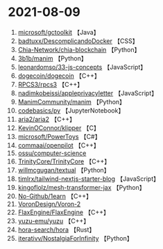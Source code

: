 # 2021-08-09

1. [microsoft/gctoolkit](https://github.com/microsoft/gctoolkit) 【Java】
2. [badtuxx/DescomplicandoDocker](https://github.com/badtuxx/DescomplicandoDocker) 【CSS】
3. [Chia-Network/chia-blockchain](https://github.com/Chia-Network/chia-blockchain) 【Python】
4. [3b1b/manim](https://github.com/3b1b/manim) 【Python】
5. [leonardomso/33-js-concepts](https://github.com/leonardomso/33-js-concepts) 【JavaScript】
6. [dogecoin/dogecoin](https://github.com/dogecoin/dogecoin) 【C++】
7. [RPCS3/rpcs3](https://github.com/RPCS3/rpcs3) 【C++】
8. [nadimkobeissi/appleprivacyletter](https://github.com/nadimkobeissi/appleprivacyletter) 【JavaScript】
9. [ManimCommunity/manim](https://github.com/ManimCommunity/manim) 【Python】
10. [codebasics/py](https://github.com/codebasics/py) 【JupyterNotebook】
11. [aria2/aria2](https://github.com/aria2/aria2) 【C++】
12. [KevinOConnor/klipper](https://github.com/KevinOConnor/klipper) 【C】
13. [microsoft/PowerToys](https://github.com/microsoft/PowerToys) 【C#】
14. [commaai/openpilot](https://github.com/commaai/openpilot) 【C++】
15. [ossu/computer-science](https://github.com/ossu/computer-science) 
16. [TrinityCore/TrinityCore](https://github.com/TrinityCore/TrinityCore) 【C++】
17. [willmcgugan/textual](https://github.com/willmcgugan/textual) 【Python】
18. [timlrx/tailwind-nextjs-starter-blog](https://github.com/timlrx/tailwind-nextjs-starter-blog) 【JavaScript】
19. [kingoflolz/mesh-transformer-jax](https://github.com/kingoflolz/mesh-transformer-jax) 【Python】
20. [No-Github/1earn](https://github.com/No-Github/1earn) 【C++】
21. [VoronDesign/Voron-2](https://github.com/VoronDesign/Voron-2) 
22. [FlaxEngine/FlaxEngine](https://github.com/FlaxEngine/FlaxEngine) 【C++】
23. [yuzu-emu/yuzu](https://github.com/yuzu-emu/yuzu) 【C++】
24. [hora-search/hora](https://github.com/hora-search/hora) 【Rust】
25. [iterativv/NostalgiaForInfinity](https://github.com/iterativv/NostalgiaForInfinity) 【Python】
